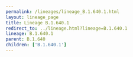 ```yaml
---
permalink: /lineages/lineage_B.1.640.1.html
layout: lineage_page
title: Lineage B.1.640.1
redirect_to: ../lineage.html?lineage=B.1.640.1
lineage: B.1.640.1
parent: B.1.640
children: ['B.1.640.1']
---
```

